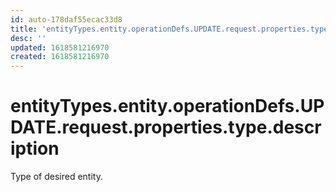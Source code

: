 ```yaml
---
id: auto-178daf55ecac33d8
title: 'entityTypes.entity.operationDefs.UPDATE.request.properties.type.description'
desc: ''
updated: 1618581216970
created: 1618581216970
---
```

# entityTypes.entity.operationDefs.UPDATE.request.properties.type.description

Type of desired entity.